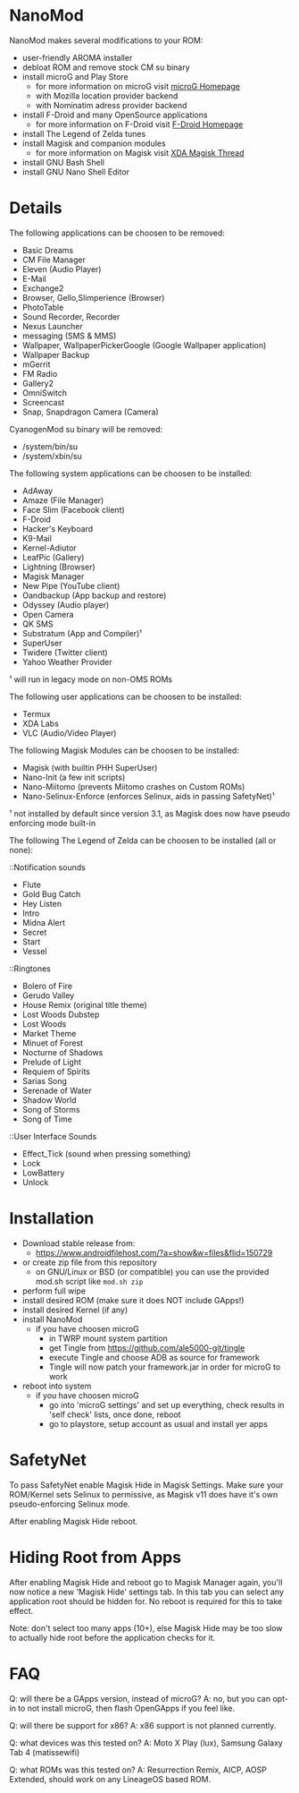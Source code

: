 NanoMod
=======

NanoMod makes several modifications to your ROM:

* user-friendly AROMA installer
* debloat ROM and remove stock CM su binary
* install microG and Play Store
  - for more information on microG visit [microG Homepage](http://www.microg.org)
  - with Mozilla location provider backend
  - with Nominatim adress provider backend
* install F-Droid and many OpenSource applications
  - for more information on F-Droid visit [F-Droid Homepage](http://www.fdroid.org)
* install The Legend of Zelda tunes
* install Magisk and companion modules
  - for more information on Magisk visit [XDA Magisk Thread](https://forum.xda-developers.com/apps/magisk)
* install GNU Bash Shell
* install GNU Nano Shell Editor

Details
=======

The following applications can be choosen to be removed:

* Basic Dreams
* CM File Manager
* Eleven (Audio Player)
* E-Mail
* Exchange2
* Browser, Gello,Slimperience (Browser)
* PhotoTable
* Sound Recorder, Recorder
* Nexus Launcher
* messaging (SMS & MMS)
* Wallpaper, WallpaperPickerGoogle (Google Wallpaper application)
* Wallpaper Backup
* mGerrit
* FM Radio
* Gallery2
* OmniSwitch
* Screencast
* Snap, Snapdragon Camera (Camera)

CyanogenMod su binary will be removed:

* /system/bin/su
* /system/xbin/su

The following system applications can be choosen to be installed:

* AdAway
* Amaze (File Manager)
* Face Slim (Facebook client)
* F-Droid
* Hacker's Keyboard
* K9-Mail
* Kernel-Adiutor
* LeafPic (Gallery)
* Lightning (Browser)
* Magisk Manager
* New Pipe (YouTube client)
* Oandbackup (App backup and restore)
* Odyssey (Audio player)
* Open Camera
* QK SMS
* Substratum (App and Compiler)¹
* SuperUser
* Twidere (Twitter client)
* Yahoo Weather Provider

¹ will run in legacy mode on non-OMS ROMs

The following user applications can be choosen to be installed:

* Termux
* XDA Labs
* VLC (Audio/Video Player)

The following Magisk Modules can be choosen to be installed:

* Magisk (with builtin PHH SuperUser)
* Nano-Init (a few init scripts)
* Nano-Miitomo (prevents Miitomo crashes on Custom ROMs)
* Nano-Selinux-Enforce (enforces Selinux, aids in passing SafetyNet)¹

¹ not installed by default since version 3.1, as Magisk does now have pseudo
  enforcing mode built-in

The following The Legend of Zelda can be choosen to be installed (all or none):

::Notification sounds

* Flute
* Gold Bug Catch
* Hey Listen
* Intro
* Midna Alert
* Secret
* Start
* Vessel

::Ringtones

* Bolero of Fire
* Gerudo Valley
* House Remix (original title theme)
* Lost Woods Dubstep
* Lost Woods
* Market Theme
* Minuet of Forest
* Nocturne of Shadows
* Prelude of Light
* Requiem of Spirits
* Sarias Song
* Serenade of Water
* Shadow World
* Song of Storms
* Song of Time

::User Interface Sounds

* Effect_Tick (sound when pressing something)
* Lock
* LowBattery
* Unlock

Installation
============

* Download stable release from:
  - https://www.androidfilehost.com/?a=show&w=files&flid=150729
* or create zip file from this repository
  - on GNU/Linux or BSD (or compatible) you can use the provided
    mod.sh script like `mod.sh zip`
* perform full wipe
* install desired ROM (make sure it does NOT include GApps!)
* install desired Kernel (if any)
* install NanoMod
  * if you have choosen microG
    - in TWRP mount system partition
    - get Tingle from https://github.com/ale5000-git/tingle
    - execute Tingle and choose ADB as source for framework
    - Tingle will now patch your framework.jar in order for
    microG to work
* reboot into system
  * if you have choosen microG
    - go into 'microG settings' and set up everything, check results
      in 'self check' lists, once done, reboot
    - go to playstore, setup account as usual and install yer apps

SafetyNet
=========

To pass SafetyNet enable Magisk Hide in Magisk Settings. Make sure
your ROM/Kernel sets Selinux to permissive, as Magisk v11 does have
it's own pseudo-enforcing Selinux mode.

After enabling Magisk Hide reboot.

Hiding Root from Apps
=====================

After enabling Magisk Hide and reboot go to Magisk Manager again,
you'll now notice a new 'Magisk Hide' settings tab. In this tab
you can select any application root should be hidden for. No reboot
is required for this to take effect.

Note: don't select too many apps (10+), else Magisk Hide may be too
slow to actually hide root before the application checks for it.

FAQ
===

Q: will there be a GApps version, instead of microG?
A: no, but you can opt-in to not install microG, then flash
   OpenGApps if you feel like.

Q: will there be support for x86?
A: x86 support is not planned currently.

Q: what devices was this tested on?
A: Moto X Play (lux), Samsung Galaxy Tab 4 (matissewifi)

Q: what ROMs was this tested on?
A: Resurrection Remix, AICP, AOSP Extended, should work on any
   LineageOS based ROM.

